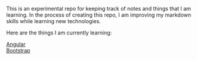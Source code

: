 This is an experimental repo for keeping track of notes and things that I am learning. In the process of creating this repo, I am improving my markdown skills while learning new technologies.

Here are the things I am currently learning:

[Angular](./angular/angular.md)  
[Bootstrap](./bootstrap/bootstrap.md)
